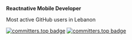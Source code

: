 <B>Reactnative Mobile Developer</B>

Most active GitHub users in Lebanon

[![committers.top badge](https://user-badge.committers.top/lebanon_public/omarsaade.svg)](https://user-badge.committers.top/lebanon_public/omarsaade)
[![committers.top badge](https://user-badge.committers.top/lebanon_private/omarsaade.svg)](https://user-badge.committers.top/lebanon_private/omarsaade)









